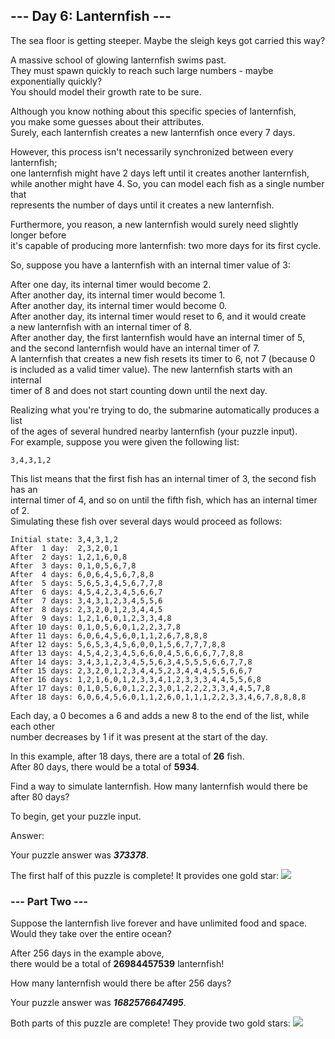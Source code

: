 ## --- Day 6: Lanternfish --- ##
The sea floor is getting steeper. Maybe the sleigh keys got carried this way?

A massive school of glowing lanternfish swims past.   
They must spawn quickly to reach such large numbers - maybe exponentially quickly?    
You should model their growth rate to be sure.
   
Although you know nothing about this specific species of lanternfish,   
you make some guesses about their attributes.   
Surely, each lanternfish creates a new lanternfish once every 7 days.
   
However, this process isn't necessarily synchronized between every lanternfish;   
one lanternfish might have 2 days left until it creates another lanternfish,   
while another might have 4. So, you can model each fish as a single number that   
represents the number of days until it creates a new lanternfish.    
    
Furthermore, you reason, a new lanternfish would surely need slightly longer before    
it's capable of producing more lanternfish: two more days for its first cycle.   
   
So, suppose you have a lanternfish with an internal timer value of 3:   

After one day, its internal timer would become 2.   
After another day, its internal timer would become 1.   
After another day, its internal timer would become 0.   
After another day, its internal timer would reset to 6, and it would create    
a new lanternfish with an internal timer of 8.    
After another day, the first lanternfish would have an internal timer of 5,    
and the second lanternfish would have an internal timer of 7.    
A lanternfish that creates a new fish resets its timer to 6, not 7 (because 0    
is included as a valid timer value). The new lanternfish starts with an internal   
timer of 8 and does not start counting down until the next day.    

Realizing what you're trying to do, the submarine automatically produces a list    
of the ages of several hundred nearby lanternfish (your puzzle input).    
For example, suppose you were given the following list:
````
3,4,3,1,2
````
This list means that the first fish has an internal timer of 3, the second fish has an    
internal timer of 4, and so on until the fifth fish, which has an internal timer of 2.    
Simulating these fish over several days would proceed as follows:    
````
Initial state: 3,4,3,1,2
After  1 day:  2,3,2,0,1
After  2 days: 1,2,1,6,0,8
After  3 days: 0,1,0,5,6,7,8
After  4 days: 6,0,6,4,5,6,7,8,8
After  5 days: 5,6,5,3,4,5,6,7,7,8
After  6 days: 4,5,4,2,3,4,5,6,6,7
After  7 days: 3,4,3,1,2,3,4,5,5,6
After  8 days: 2,3,2,0,1,2,3,4,4,5
After  9 days: 1,2,1,6,0,1,2,3,3,4,8
After 10 days: 0,1,0,5,6,0,1,2,2,3,7,8
After 11 days: 6,0,6,4,5,6,0,1,1,2,6,7,8,8,8
After 12 days: 5,6,5,3,4,5,6,0,0,1,5,6,7,7,7,8,8
After 13 days: 4,5,4,2,3,4,5,6,6,0,4,5,6,6,6,7,7,8,8
After 14 days: 3,4,3,1,2,3,4,5,5,6,3,4,5,5,5,6,6,7,7,8
After 15 days: 2,3,2,0,1,2,3,4,4,5,2,3,4,4,4,5,5,6,6,7
After 16 days: 1,2,1,6,0,1,2,3,3,4,1,2,3,3,3,4,4,5,5,6,8
After 17 days: 0,1,0,5,6,0,1,2,2,3,0,1,2,2,2,3,3,4,4,5,7,8
After 18 days: 6,0,6,4,5,6,0,1,1,2,6,0,1,1,1,2,2,3,3,4,6,7,8,8,8,8
````
Each day, a 0 becomes a 6 and adds a new 8 to the end of the list, while each other   
number decreases by 1 if it was present at the start of the day.   

In this example, after 18 days, there are a total of **26** fish.   
After 80 days, there would be a total of **5934**.

Find a way to simulate lanternfish. How many lanternfish would there be after 80 days?

To begin, get your puzzle input.

Answer: 

Your puzzle answer was **_373378_**.

The first half of this puzzle is complete! It provides one gold star:  ![](https://raw.githubusercontent.com/rcemper/ZPretty/master/1star.png)

### --- Part Two --- ###
Suppose the lanternfish live forever and have unlimited food and space.   
Would they take over the entire ocean?   

After 256 days in the example above,   
there would be a total of **26984457539** lanternfish!

How many lanternfish would there be after 256 days?

Your puzzle answer was **_1682576647495_**.

Both parts of this puzzle are complete! They provide two gold stars:  ![](https://raw.githubusercontent.com/rcemper/ZPretty/master/2star.png)
